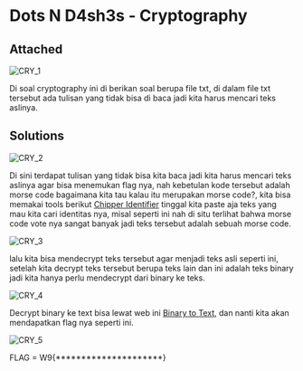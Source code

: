 # Dots N D4sh3s - Cryptography

## Attached

![CRY_1](https://user-images.githubusercontent.com/119099396/229521839-0900a5ae-7f4c-4788-997f-f102096a7fa6.png)

Di soal cryptography ini di berikan soal berupa file txt, di dalam file txt tersebut ada tulisan yang tidak bisa di baca jadi kita harus mencari teks aslinya.

## Solutions

![CRY_2](https://user-images.githubusercontent.com/119099396/229522976-d3af1ebc-36cf-4b81-8261-fd9be9152d3e.png)

Di sini terdapat tulisan yang tidak bisa kita baca jadi kita harus mencari teks aslinya agar bisa menemukan flag nya, nah kebetulan kode tersebut adalah morse code bagaimana kita tau kalau itu merupakan morse code?, kita bisa memakai tools berikut [Chipper Identifier](https://www.dcode.fr/cipher-identifier) tinggal kita paste aja teks yang mau kita cari identitas nya, misal seperti ini nah di situ terlihat bahwa morse code vote nya sangat banyak jadi teks tersebut adalah sebuah morse code.

![CRY_3](https://user-images.githubusercontent.com/119099396/229527037-6da4c018-7830-4a76-b5f3-a1cbacd49589.png)

lalu kita bisa mendecrypt teks tersebut agar menjadi teks asli seperti ini, setelah kita decrypt teks tersebut berupa teks lain dan ini adalah teks binary jadi kita hanya perlu mendecrypt dari binary ke teks.

![CRY_4](https://user-images.githubusercontent.com/119099396/229528459-ec92cec7-782c-4250-b41e-80f4a4bd6120.png)

Decrypt binary ke text bisa lewat web ini [Binary to Text](https://www.rapidtables.com/convert/number/binary-to-ascii.html), dan nanti kita akan mendapatkan flag nya seperti ini.

![CRY_5](https://user-images.githubusercontent.com/119099396/229528482-1170bedc-d952-421a-be37-58733f78fdab.png)

FLAG = W9{*********************}
